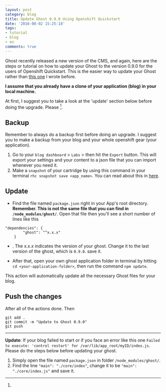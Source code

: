 ```yaml
---
layout: post
category: blog
title: Update Ghost 0.9.0 Using Openshift Quickstart
date: '2016-08-02 15:25:18'
tags:
- tutorial
- blog
- en
comments: true
---
```


Ghost recently released a new version of the CMS, and again, here are the steps or tutorial on how to update your Ghost to the version 0.9.0 for the users of Openshift Quickstart. This is the easier way to update your Ghost rather than [this one](https://blog.sasono.web.id/2016/06/03/update-ghost-0-8-0-using-openshift-quickstart/) I wrote before.
 
**I assume that you already have a clone of your application (blog) in your local machine.**

At first, I suggest you to take a look at the 'update' section below before doing the upgrade. Please [^1].

## Backup
Remember to always do a backup first before doing an upgrade. I suggest you to make a backup from your blog and your whole openshift gear (your application).

1. Go to your `blog dashboard` > `Labs` > then hit the `Export` button. This will export your settings and your content to a json file that you can import whenever you need it.
2. Make a `snapshot` of your cartridge by using this command in your terminal `rhc snapshot save <app_name>`. You can read about this in [here](https://developers.openshift.com/managing-your-applications/backing-up-applications.html).

## Update
- Find the file named `package.json` right in your App's root directory. **Remember. This is not the same file that you can find in `/node_modules/ghost/`**. Open that file then you'll see a short number of lines like this

```
"dependencies": {
        "ghost": "^x.x.x"
    }
```
- . The x.x.x indicates the version of your ghost. Change it to the last version of the ghost, which is `0.9.0`. save it.

- After that, open your own ghost application folder in terminal by hitting `cd <your-application-folder>`, then run the command `npm update`.

This action will automatically update all the necessary Ghost files for your blog.

## Push the changes
After all of the actions done.
Then
```
git add .
git commit -m "Update to Ghost 0.9.0"
git push
```

***
[^1]: 
**Update**: If your blog failed to start or if you face an error like this one `Failed to execute: 'control restart' for /var/lib/app_root/myID/index.js`. Please do the steps below before updating your ghost.

1. Simply open the file named `package.json` in folder `/node_modules/ghost/`.
2. Find the line `"main": "./core/index"`, change it to be `"main": "./core/index.js"` and save it.
